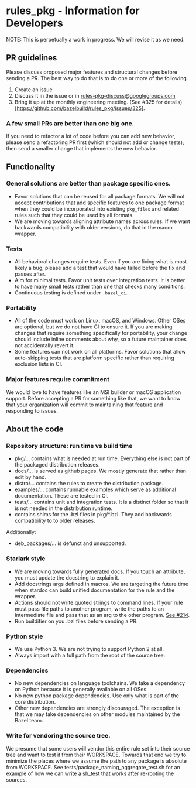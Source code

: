 # rules_pkg - Information for Developers

NOTE: This is perpetually a work in progress. We will revise it as we need.

## PR guidelines

Please discuss proposed major features and structural changes before sending a
PR. The best way to do that is to do one or more of the following.

1.  Create an issue
1.  Discuss it in the issue or in rules-pkg-discuss@googlegroups.com
1.  Bring it up at the monthly engineering meeting. (See #325 for
    details)[https://github.com/bazelbuild/rules_pkg/issues/325].

### A few small PRs are better than one big one.

If you need to refactor a lot of code before you can add new behavior, please
send a refactoring PR first (which should not add or change tests), then send a
smaller change that implements the new behavior.

## Functionality

### General solutions are better than package specific ones.

-   Favor solutions that can be reused for all package formats. We will not
    accept contributions that add specific features to one package format when
    they could be incorporated into existing `pkg_files` and related rules such
    that they could be used by all formats.
-   We are moving towards aligning attribute names across rules. If we want
    backwards compatibility with older versions, do that in the macro wrapper.

### Tests

-   All behavioral changes require tests. Even if you are fixing what is most
    likely a bug, please add a test that would have failed before the fix and
    passes after.
-   Aim for minimal tests. Favor unit tests over integration tests. It is better
    to have many small tests rather than one that checks many conditions.
-   Continuous testing is defined under `.bazel_ci`.

### Portability

-   All of the code must work on Linux, macOS, and Windows. Other OSes are
    optional, but we do not have CI to ensure it. If you are making changes that
    require something specifically for portability, your change should include
    inline comments about why, so a future maintainer does not accidentally
    revert it.
-   Some features can not work on all platforms. Favor solutions that allow
    auto-skipping tests that are platform specific rather than requiring
    exclusion lists in CI.

### Major features require commitment

We would love to have features like an MSI builder or macOS application support.
Before accepting a PR for something like that, we want to know that your
organization will commit to maintaining that feature and responding to issues.

## About the code

### Repository structure: run time vs build time

-   pkg/... contains what is needed at run time. Everything else is not part of
    the packaged distribution releases.
-   docs/... is served as github pages. We mostly generate that rather than edit
    by hand.
-   distro/... contains the rules to create the distribution package.
-   examples/... contains runnable examples  which serve as additional
    documentation. These are tested in CI.
-   tests/... contains unit and integration tests. It is a distinct folder so
    that it is not needed in the distribution runtime.
-   <root> contains shims for the .bzl files in pkg/*.bzl. They add backwards
    compatibility to to older releases.

Additionally:
-   deb_packages/... is defunct and unsupported.

### Starlark style

-   We are moving towards fully generated docs. If you touch an attribute, you
    must update the docstring to explain it.
-   Add docstrings args defined in macros. We are targeting the future time when
    stardoc can build unified documentation for the rule and the wrapper.
-   Actions should not write quoted strings to command lines. If your rule must
    pass file paths to another program, write the paths to an intermediate file
    and pass that as an arg to the other program.
    [See #214](https://github.com/bazelbuild/rules_pkg/issues/214).
-   Run buildifier on you .bzl files before sending a PR.

### Python style

-   We use Python 3. We are not trying to support Python 2 at all.
-   Always import with a full path from the root of the source tree.

### Dependencies

-   No new dependencies on language toolchains. We take a dependency on Python
    because it is generally available on all OSes.
-   No new python package dependencies.  Use only what is part of the core
    distribution.
-   Other new dependencies are strongly discouraged. The exception is that we
    may take dependencies on other modules maintained by the Bazel team.

### Write for vendoring the source tree.

We presume that some users will vendor this entire rule set into their source
tree and want to test it from their WORKSPACE. Towards that end we try to
minimize the places where we assume the path to any package is absolute
from WORKSPACE. See tests/package_naming_aggregate_test.sh for an example
of how we can write a sh_test that works after re-rooting the sources.

